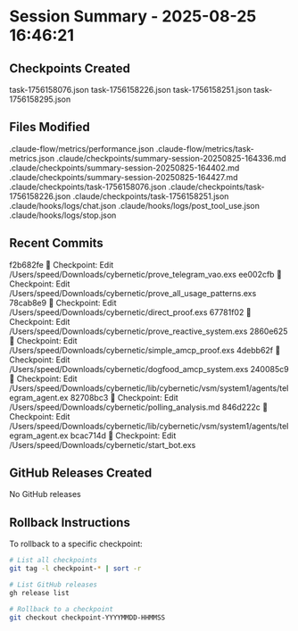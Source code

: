 # Session Summary - 2025-08-25 16:46:21

## Checkpoints Created
task-1756158076.json
task-1756158226.json
task-1756158251.json
task-1756158295.json

## Files Modified
.claude-flow/metrics/performance.json
.claude-flow/metrics/task-metrics.json
.claude/checkpoints/summary-session-20250825-164336.md
.claude/checkpoints/summary-session-20250825-164402.md
.claude/checkpoints/summary-session-20250825-164427.md
.claude/checkpoints/task-1756158076.json
.claude/checkpoints/task-1756158226.json
.claude/checkpoints/task-1756158251.json
.claude/hooks/logs/chat.json
.claude/hooks/logs/post_tool_use.json
.claude/hooks/logs/stop.json

## Recent Commits
f2b682fe 🔖 Checkpoint: Edit /Users/speed/Downloads/cybernetic/prove_telegram_vao.exs
ee002cfb 🔖 Checkpoint: Edit /Users/speed/Downloads/cybernetic/prove_all_usage_patterns.exs
78cab8e9 🔖 Checkpoint: Edit /Users/speed/Downloads/cybernetic/direct_proof.exs
67781f02 🔖 Checkpoint: Edit /Users/speed/Downloads/cybernetic/prove_reactive_system.exs
2860e625 🔖 Checkpoint: Edit /Users/speed/Downloads/cybernetic/simple_amcp_proof.exs
4debb62f 🔖 Checkpoint: Edit /Users/speed/Downloads/cybernetic/dogfood_amcp_system.exs
240085c9 🔖 Checkpoint: Edit /Users/speed/Downloads/cybernetic/lib/cybernetic/vsm/system1/agents/telegram_agent.ex
82708bc3 🔖 Checkpoint: Edit /Users/speed/Downloads/cybernetic/polling_analysis.md
846d222c 🔖 Checkpoint: Edit /Users/speed/Downloads/cybernetic/lib/cybernetic/vsm/system1/agents/telegram_agent.ex
bcac714d 🔖 Checkpoint: Edit /Users/speed/Downloads/cybernetic/start_bot.exs

## GitHub Releases Created
No GitHub releases

## Rollback Instructions
To rollback to a specific checkpoint:
```bash
# List all checkpoints
git tag -l checkpoint-* | sort -r

# List GitHub releases
gh release list

# Rollback to a checkpoint
git checkout checkpoint-YYYYMMDD-HHMMSS
```
